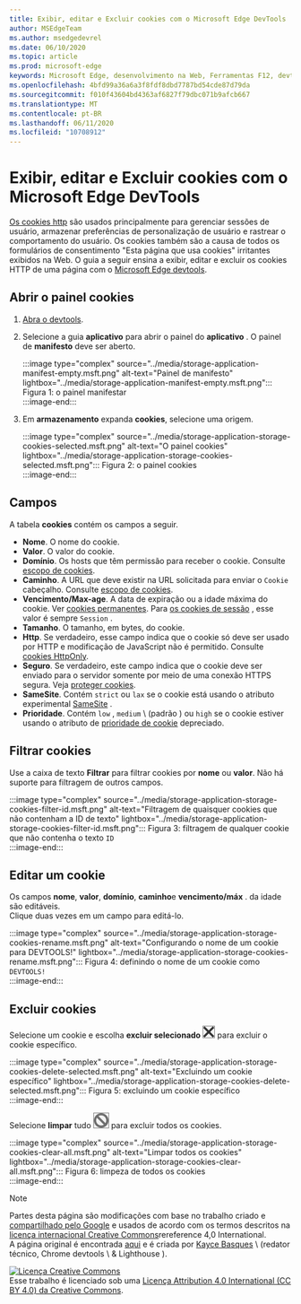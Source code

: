 ```yaml
---
title: Exibir, editar e Excluir cookies com o Microsoft Edge DevTools
author: MSEdgeTeam
ms.author: msedgedevrel
ms.date: 06/10/2020
ms.topic: article
ms.prod: microsoft-edge
keywords: Microsoft Edge, desenvolvimento na Web, Ferramentas F12, devtools
ms.openlocfilehash: 4bfd99a36a6a3f8fdf8dbd7787bd54cde87d79da
ms.sourcegitcommit: f010f43604bd4363af6827f79dbc071b9afcb667
ms.translationtype: MT
ms.contentlocale: pt-BR
ms.lasthandoff: 06/11/2020
ms.locfileid: "10708912"
---
```

<!-- Copyright Kayce Basques 

   Licensed under the Apache License, Version 2.0 (the "License");
   you may not use this file except in compliance with the License.
   You may obtain a copy of the License at

       https://www.apache.org/licenses/LICENSE-2.0

   Unless required by applicable law or agreed to in writing, software
   distributed under the License is distributed on an "AS IS" BASIS,
   WITHOUT WARRANTIES OR CONDITIONS OF ANY KIND, either express or implied.
   See the License for the specific language governing permissions and
   limitations under the License.  -->

# Exibir, editar e Excluir cookies com o Microsoft Edge DevTools  

[Os cookies http][MDNHTTPCookies] são usados principalmente para gerenciar sessões de usuário, armazenar preferências de personalização de usuário e rastrear o comportamento do usuário.  Os cookies também são a causa de todos os formulários de consentimento "Esta página que usa cookies" irritantes exibidos na Web.  O guia a seguir ensina a exibir, editar e excluir os cookies HTTP de uma página com o [Microsoft Edge devtools][MicrosoftEdgeDevTools].  

## Abrir o painel cookies  

1.  [Abra o devtools][DevToolsOpen].  
1.  Selecione a guia **aplicativo** para abrir o painel do **aplicativo** .  O painel de **manifesto** deve ser aberto.  
    
    :::image type="complex" source="../media/storage-application-manifest-empty.msft.png" alt-text="Painel de manifesto" lightbox="../media/storage-application-manifest-empty.msft.png":::
       Figura 1: o painel manifestar  
    :::image-end:::  

1.  Em **armazenamento** expanda **cookies**, selecione uma origem.  
    
    :::image type="complex" source="../media/storage-application-storage-cookies-selected.msft.png" alt-text="O painel cookies" lightbox="../media/storage-application-storage-cookies-selected.msft.png":::
       Figura 2: o painel cookies  
    :::image-end:::  

## Campos  

A tabela **cookies** contém os campos a seguir.  

*   **Nome**.  O nome do cookie.  
*   **Valor**.  O valor do cookie.  
*   **Domínio**.  Os hosts que têm permissão para receber o cookie.  Consulte [escopo de cookies][MDNHTTPCookiesScope].  
*   **Caminho**.  A URL que deve existir na URL solicitada para enviar o `Cookie` cabeçalho.  Consulte [escopo de cookies][MDNHTTPCookiesScope].  
*   **Vencimento/Max-age**.  A data de expiração ou a idade máxima do cookie.  Ver [cookies permanentes][MDNHTTPCookiesPermanent].  Para [os cookies de sessão][MDNHTTPCookiesSession] , esse valor é sempre `Session` .  
*   **Tamanho**.  O tamanho, em bytes, do cookie.  
*   **Http**.  Se verdadeiro, esse campo indica que o cookie só deve ser usado por HTTP e modificação de JavaScript não é permitido.  Consulte [cookies HttpOnly][MDNHTTPCookiesSecure].  
*   **Seguro**.  Se verdadeiro, este campo indica que o cookie deve ser enviado para o servidor somente por meio de uma conexão HTTPS segura.  Veja [proteger cookies][MDNHTTPCookiesSecure].  
*   **SameSite**.  Contém `strict` ou `lax` se o cookie está usando o atributo experimental [SameSite][MDNHTTPCookiesSamesite] .  
*   **Prioridade**.  Contém `low` , `medium` \ (padrão \) ou `high` se o cookie estiver usando o atributo de [prioridade de cookie][ChromiumIssue232693] depreciado.

## Filtrar cookies  

Use a caixa de texto **Filtrar** para filtrar cookies por **nome** ou **valor**.  Não há suporte para filtragem de outros campos.  

:::image type="complex" source="../media/storage-application-storage-cookies-filter-id.msft.png" alt-text="Filtragem de quaisquer cookies que não contenham a ID de texto" lightbox="../media/storage-application-storage-cookies-filter-id.msft.png":::
   Figura 3: filtragem de qualquer cookie que não contenha o texto `ID`  
:::image-end:::  

## Editar um cookie  

Os campos **nome**, **valor**, **domínio**, **caminho**e **vencimento/máx** . da idade são editáveis.  
Clique duas vezes em um campo para editá-lo.  

:::image type="complex" source="../media/storage-application-storage-cookies-rename.msft.png" alt-text="Configurando o nome de um cookie para DEVTOOLS!" lightbox="../media/storage-application-storage-cookies-rename.msft.png":::
   Figura 4: definindo o nome de um cookie como `DEVTOOLS!`  
:::image-end:::  

## Excluir cookies  

Selecione um cookie e escolha **excluir selecionado** ![ excluir selecionado ][ImageDeleteIcon] para excluir o cookie específico.  

:::image type="complex" source="../media/storage-application-storage-cookies-delete-selected.msft.png" alt-text="Excluindo um cookie específico" lightbox="../media/storage-application-storage-cookies-delete-selected.msft.png":::
   Figura 5: excluindo um cookie específico  
:::image-end:::  

Selecione **limpar** tudo ![ limpar tudo ][ImageClearIcon] para excluir todos os cookies.  

:::image type="complex" source="../media/storage-application-storage-cookies-clear-all.msft.png" alt-text="Limpar todos os cookies" lightbox="../media/storage-application-storage-cookies-clear-all.msft.png":::
   Figura 6: limpeza de todos os cookies  
:::image-end:::  

<!-- image links -->  

[ImageClearIcon]: ../media/clear-icon.msft.png  
[ImageDeleteIcon]: ../media/delete-icon.msft.png  

<!-- links -->  

[MicrosoftEdgeDevTools]: /microsoft-edge/devtools-guide-chromium "Ferramentas de desenvolvedor do Microsoft Edge (Chromium)"  
[DevToolsOpen]: /microsoft-edge/devtools-guide-chromium/open "Abrir o Microsoft Edge DevTools"  

[ChromiumIssue232693]: https://bugs.chromium.org/p/chromium/issues/detail?id=232693 "232693 problema do Chromium: implementando campo de prioridade para cookies | Erros de Chromium"  

[MDNHTTPCookies]: https://developer.mozilla.org/docs/Web/HTTP/Cookies "Cookies HTTP | MDN"  
[MDNHTTPCookiesPermanent]: https://developer.mozilla.org/docs/Web/HTTP/Cookies#Permanent_cookies "Cookies HTTP-cookies permanentes | MDN"  
[MDNHTTPCookiesSamesite]: https://developer.mozilla.org/docs/Web/HTTP/Cookies#SameSite_cookies "Cookies HTTP-cookies SameSite | MDN"  
[MDNHTTPCookiesScope]: https://developer.mozilla.org/docs/Web/HTTP/Cookies#Scope_of_cookies "Cookies HTTP-escopo de cookies | MDN"  
[MDNHTTPCookiesSecure]: https://developer.mozilla.org/docs/Web/HTTP/Cookies#Secure_and_HttpOnly_cookies "Cookies HTTP-cookies seguros e HttpOnly | MDN"  
[MDNHTTPCookiesSession]: https://developer.mozilla.org/docs/Web/HTTP/Cookies#Session_cookies "Cookies HTTP-cookies de sessão | MDN"  

> [!NOTE]
> Partes desta página são modificações com base no trabalho criado e [compartilhado pelo Google][GoogleSitePolicies] e usados de acordo com os termos descritos na [licença internacional Creative Commons][CCA4IL]rereference 4,0 International.  
> A página original é encontrada [aqui](https://developers.google.com/web/tools/chrome-devtools/storage/cookies) e é criada por [Kayce Basques][KayceBasques] \ (redator técnico, Chrome devtools \ & Lighthouse \).  

[![Licença Creative Commons][CCby4Image]][CCA4IL]  
Esse trabalho é licenciado sob uma [Licença Attribution 4.0 International (CC BY 4.0) da Creative Commons][CCA4IL].  

[CCA4IL]: https://creativecommons.org/licenses/by/4.0  
[CCby4Image]: https://i.creativecommons.org/l/by/4.0/88x31.png  
[GoogleSitePolicies]: https://developers.google.com/terms/site-policies  
[KayceBasques]: https://developers.google.com/web/resources/contributors/kaycebasques  
